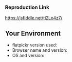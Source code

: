 <!-- 1. Provide a general summary of the issue in the Title above -->

<!-- 2. Enter your issue details below this comment. -->

<!-- FOR BUG REPORTS -->
### Reproduction Link

<!-- fork this -->
https://jsfiddle.net/tj2Lo4z7/

## Your Environment
<!-- Include the following details: -->
* flatpickr version used:
* Browser name and version:
* OS and version:
